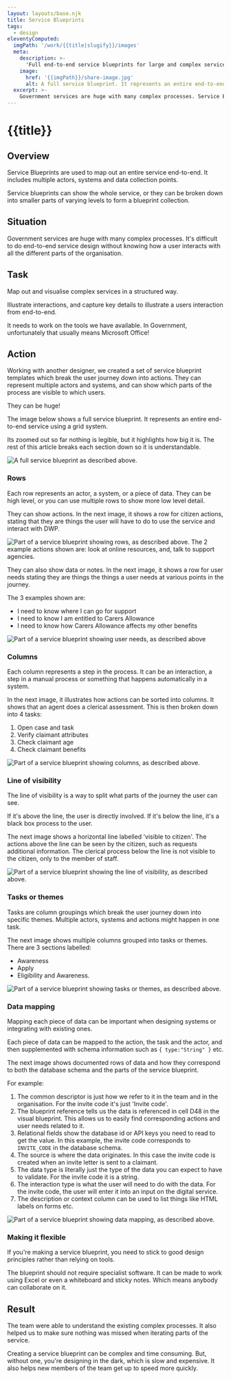 ```yaml
---
layout: layouts/base.njk
title: Service Blueprints
tags:
  - design
eleventyComputed:
  imgPath: '/work/{{title|slugify}}/images'
  meta:
    description: >-
      'Full end-to-end service blueprints for large and complex services.'
    image:
      href: '{{imgPath}}/share-image.jpg'
      alt: A full service blueprint. It represents an entire end-to-end service using a grid system. Its zoomed out so far nothing is legible, but it highlights how big it is. The rest of this article breaks each section down so it is understandable.
  excerpt: >-
    Government services are huge with many complex processes. Service Blueprints outline end-to-end service design and how a user interacts with all the different parts of the organisation.
---
```


# {{title}}

## Overview

Service Blueprints are used to map out an entire service end-to-end. It includes multiple actors, systems and data collection points. 

Service blueprints can show the whole service, or they can be broken down into smaller parts of varying levels to form a blueprint collection.

## Situation

Government services are huge with many complex processes. It's difficult to do end-to-end service design without knowing how a user interacts with all the different parts of the organisation.

## Task

Map out and visualise complex services in a structured way.

Illustrate interactions, and capture key details to illustrate a users interaction from end-to-end.

It needs to work on the tools we have available. In Government, unfortunately that usually means Microsoft Office!

## Action

Working with another designer, we created a set of service blueprint templates which break the user journey down into actions. They can represent multiple actors and systems, and can show which parts of the process are visible to which users.

They can be huge!

The image below shows a full service blueprint. It represents an entire end-to-end service using a grid system.

Its zoomed out so far nothing is legible, but it highlights how big it is. The rest of this article breaks each section down so it is understandable.

![A full service blueprint as described above.]({{imgPath}}/service-blueprint-full.webp)

### Rows

Each row represents an actor, a system, or a piece of data. They can be high level, or you can use multiple rows to show more low level detail.

They can show actions. In the next image, it shows a row for citizen actions, stating that they are things the user will have to do to use the service and interact with DWP. 

![Part of a service blueprint showing rows, as described above. The 2 example actions shown are: look at online resources, and, talk to support agencies.]({{imgPath}}/service-blueprint-row-action.webp)

They can also show data or notes. In the next image, it shows a row for user needs stating they are things the things a user needs at various points in the journey. 

The 3 examples shown are: 
- I need to know where I can go for support
- I need to know I am entitled to Carers Allowance
- I need to know how Carers Allowance affects my other benefits

![Part of a service blueprint showing user needs, as described above ]({{imgPath}}/service-blueprint-row-data.webp)

### Columns

Each column represents a step in the process. It can be an interaction, a step in a manual process or something that happens automatically in a system.

In the next image, it illustrates how actions can be sorted into columns. It shows that an agent does a clerical assessment. This is then broken down into 4 tasks:
1. Open case and task
2. Verify claimant attributes
3. Check claimant age
4. Check claimant benefits

![Part of a service blueprint showing columns, as described above.]({{imgPath}}/service-blueprint-col-actions.webp)

### Line of visibility

The line of visibility is a way to split what parts of the journey the user can see.

If it's above the line, the user is directly involved. If it's below the line, it's a black box process to the user.

The next image shows a horizontal line labelled 'visible to citizen'. The actions above the line can be seen by the citizen, such as requests additional information. The clerical process below the line is not visible to the citizen, only to the member of staff.

![Part of a service blueprint showing the line of visibility, as described above.]({{imgPath}}/service-blueprint-line-of-visibility.webp)

### Tasks or themes

Tasks are column groupings which break the user journey down into specific themes. Multiple actors, systems and actions might happen in one task.

The next image shows multiple columns grouped into tasks or themes. There are 3 sections labelled:
- Awareness
- Apply
- Eligibility and Awareness.

![Part of a service blueprint showing tasks or themes, as described above.]({{imgPath}}/service-blueprint-themes.webp)

### Data mapping

Mapping each piece of data can be important when designing systems or integrating with existing ones.

Each piece of data can be mapped to the action, the task and the actor, and then supplemented with schema information such as `{ type:"String" }` etc.

The next image shows documented rows of data and how they correspond to both the database schema and the parts of the service blueprint. 

For example:

1. The common descriptor is just how we refer to it in the team and in the organisation. For the invite code it's just 'Invite code'.
2. The blueprint reference tells us the data is referenced in cell D48 in the visual blueprint. This allows us to easily find corresponding actions and user needs related to it.
3. Relational fields show the database id or API keys you need to read to get the value. In this example, the invite code corresponds to `INVITE_CODE` in the database schema.
4. The source is where the data originates. In this case the invite code is created when an invite letter is sent to a claimant.
5. The data type is literally just the type of the data you can expect to have to validate. For the invite code it is a string.
6. The interaction type is what the user will need to do with the data. For the invite code, the user will enter it into an input on the digital service.
7. The description or context column can be used to list things like HTML labels on forms etc.

![Part of a service blueprint showing data mapping, as described above.]({{imgPath}}/service-blueprint-data-mapping.webp)

### Making it flexible

If you're making a service blueprint, you need to stick to good design principles rather than relying on tools.

The blueprint should not require specialist software. It can be made to work using Excel or even a whiteboard and sticky notes. Which means anybody can collaborate on it.

## Result

The team were able to understand the existing complex processes. It also helped us to make sure nothing was missed when iterating parts of the service.

Creating a service blueprint can be complex and time consuming. But, without one, you're designing in the dark, which is slow and expensive. It also helps new members of the team get up to speed more quickly.